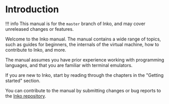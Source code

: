 # Introduction

!!! info
    This manual is for the `master` branch of Inko, and may cover unreleased
    changes or features.

Welcome to the Inko manual. The manual contains a wide range of topics, such as
guides for beginners, the internals of the virtual machine, how to contribute to
Inko, and more.

The manual assumes you have prior experience working with programming languages,
and that you are familiar with terminal emulators.

If you are new to Inko, start by reading through the chapters in the "Getting
started" section.

You can contribute to the manual by submitting changes or bug reports to the
[Inko repository](https://gitlab.com/inko-lang/inko).
